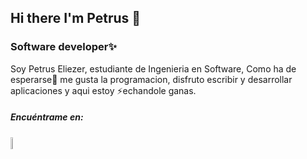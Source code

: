 ## Hi there I'm Petrus 👋
### Software developer✨
Soy Petrus Eliezer, estudiante de Ingenieria en Software, Como ha de esperarse🤔 me gusta la programacion, disfruto escribir y desarrollar aplicaciones y aqui estoy ⚡echandole ganas.

##### Encuéntrame en: 

<a href="https://linkedin.com/in/petrus-lora24"><img src="https://www.tacoma.uw.edu/sites/default/files/2023-07/LinkedIn_Logo_0.png" style="height: 7%; width:7%;"/></a>









<!--
**petruslora/petruslora** is a ✨ _special_ ✨ repository because its `README.md` (this file) appears on your GitHub profile.

Here are some ideas to get you started:

- 🔭 I’m currently working on ...
- 🌱 I’m currently learning ...
- 👯 I’m looking to collaborate on ...
- 🤔 I’m looking for help with ...
- 💬 Ask me about ...
- 📫 How to reach me: ...
- 😄 Pronouns: ...
- ⚡ Fun fact: ...
-->
